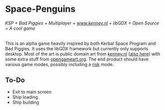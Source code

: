 # Space-Penguins

###### KSP + Bad Piggies + Multiplayer + www.kenney.nl + libGDX + Open Source = A cool game

This is an alpha game heavily inspired by both Kerbal Space Program and Bad Piggies. It uses the libGDX framework but currently only supports desktop. Most of the art is public domain art from [kenney.nl](http://kenney.nl) ([also here](http://opengameart.org/users/kenney)) with some extra stuff from [opengameart.org](http://opengameart.org). The end product should have various game modes, possibly including a [risk](https://en.wikipedia.org/wiki/Risk_(game)) mode.

## To-Do

* Exit to main screen
* Ship loading
* Ship building
